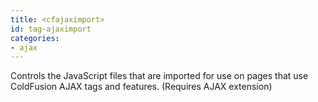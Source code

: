 ```yaml
---
title: <cfajaximport>
id: tag-ajaximport
categories:
- ajax
---
```


Controls the JavaScript files that are imported for use on pages that use ColdFusion AJAX tags and features.
(Requires AJAX extension)